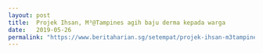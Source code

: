 ```yaml
---
layout: post
title:  Projek Ihsan, M³@Tampines agih baju derma kepada warga
date:   2019-05-26
permalink: "https://www.beritaharian.sg/setempat/projek-ihsan-m3tampines-agih-baju-derma-kepada-warga"
---
```

